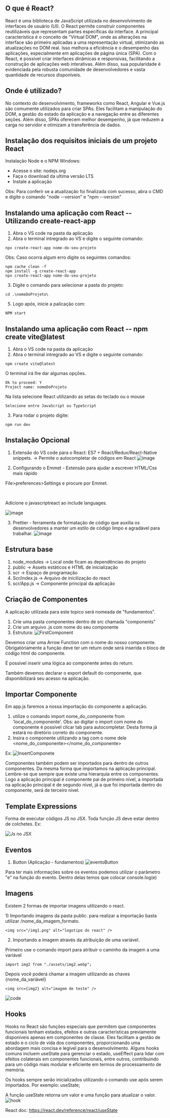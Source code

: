 ## O que é React? 

React é uma biblioteca de JavaScript utilizada no desenvolvimento de interfaces de usuário (UI). O React permite construir componentes reutilizáveis que representam partes específicas da interface. A principal característica é o conceito de "Virtual DOM", onde as alterações na interface são primeiro aplicadas a uma representação virtual, otimizando as atualizações no DOM real. Isso melhora a eficiência e o desempenho das aplicações, especialmente em aplicações de página única (SPA). Com o React, é possível criar interfaces dinâmicas e responsivas, facilitando a construção de aplicações web interativas. Além disso, sua popularidade é evidenciada pela robusta comunidade de desenvolvedores e vasta quantidade de recursos disponíveis.

## Onde é utilizado?

No contexto do desenvolvimento, frameworks como React, Angular e Vue.js são comumente utilizados para criar SPAs. Eles facilitam a manipulação do DOM, a gestão do estado da aplicação e a navegação entre as diferentes seções. Além disso, SPAs oferecem melhor desempenho, já que reduzem a carga no servidor e otimizam a transferência de dados.

## Instalação dos requisitos iniciais de um projeto React

Instalação Node e o NPM Windows:
   <ul>
     <li>Acesse o site: nodejs.org</li>
     <li>Faça o download da ultima versão LTS</li>
     <li>Instale a aplicação</li>
   </ul>
   
Obs: Para conferir se a atualização foi finalizada com sucesso, abra o CMD e digite o comando "node --version" e  "npm --version"

## Instalando uma aplicação com React -- Utilizando create-react-app
1) Abra o VS code na pasta da aplicação
2) Abra o terminal intregrado ao VS e digite o seguinte comando:
```
npx create-react-app nome-do-seu-projeto
```

Obs: Caso ocorra algum erro digite os seguintes comandos:
```
npm cache clean -f
npm install -g create-react-app
npx create-react-app nome-do-seu-projeto
```
3) Digite o comando para selecionar a pasta do projeto:
```
cd .\nomeDoProjeto\
```
5) Logo após, inicie a palicação com:
```
NPM start
```

## Instalando uma aplicação com React -- npm create vite@latest

1) Abra o VS code na pasta da aplicação
2) Abra o terminal intregrado ao VS e digite o seguinte comando:
```
npm create vite@latest
```

O terminal irá lhe dar algumas opções.
```
Ok to proceed: Y
Project name: nomeDoProjeto 
```
Na lista selecione React utilizando as setas do teclado ou o mouse
```
Selecione entre JavaScript ou TypeScript
```
3) Para rodar o projeto digite:

```
npm run dev
```
   
## Instalação Opcional

1) Extensão do VS code para o React: ES7 + React/Redux/React-Native snippets. -> Permite o autocompletar de códigos em React
![image](https://github.com/HugoFrajacomo/Aprendendo_React/assets/125396485/4cbdfcc9-99a6-48da-ab51-2d43aca551e5)

2) Configurando o Emmet - Extensão para ajudar a escrever HTML/Css mais rápido<br>
<p>File>preferences>Settings e procure por Emmet.</p><br>
<p>Adicione o javascriptreact ao include languages.</p>

![image](https://github.com/HugoFrajacomo/Aprendendo_React/assets/125396485/8593702c-6357-47fd-8fe8-7ae497f0f3ac)

3) Prettier - ferramenta de formatação de código que auxilia os desenvolvedores a manter um estilo de código limpo e agradável para trabalhar.
![image](https://github.com/HugoFrajacomo/Aprendendo_React/assets/125396485/f7f51023-2791-41df-a704-2dbfc23cf96c)



## Estrutura base

1) node_modules -> Local onde ficam as dependências do projeto
2) public -> Assets estáticos e HTML de inicialização
3) scr -> Espaço de programação
4) Scr/index.js -> Arquivo de inicilização do react
5) scr/App.js -> Componente principal da aplicação

## Criação de Componentes

A aplicação utilizada para este topico será nomeada de "fundamentos". <br>

1) Crie uma pasta componentes dentro de src chamada "components"
2) Crie um arquivo .js com nome do seu componente
3) Estrutura:
![FirstComponent](https://github.com/HugoFrajacomo/Aprendendo_React/assets/125396485/5e5ea05d-d845-4b39-8acf-b20fe6d8d98d)
<p>Devemos criar uma Arrow Function com o nome do nosso componente. Obrigatóriamente a função deve ter um return onde será inserida o bloco de código html do componente.</p>
<p>É possivel inserir uma lógica ao componente antes do return.</p>
<p>Também devemos declarar o export default do componente, que disponibilizará seu acesso na aplicação.</p>

## Importar Componente

Em app.js faremos a nossa importação do componente a aplicação. 

1) utilize o comando import nome_do_componente from 'local_do_componente'. Obs: ao digitar o import com nome do componente é possivel clicar tab para autocompletar. Desta forma já estará no diretório correto do componente.
2) Insira o componente utilizando a tag com o nome dele <nome_do_componente></nome_do_componente>

Ex:
![InsertComponete](https://github.com/HugoFrajacomo/Aprendendo_React/assets/125396485/53d97973-ddbb-4571-a48e-67fe9269600a)

Componentes também podem ser importados para dentro de outros componentes. Da mesma forma que importamos na aplicação principal. Lembre-se que sempre que existe uma hierarquia entre os componentes. Logo a aplicação principal é componente pai de primeiro nível, a importada na aplicação principal é de segundo nível, já a que foi importada dentro do componente, será de terceiro nível. 

## Template Expressions

<p>Forma de executar códigos JS no JSX. Toda função JS deve estar dentro de colchetes. Ex:</p>

![Js no JSX](https://github.com/HugoFrajacomo/Aprendendo_React/assets/125396485/8df938ee-6d8f-44bd-aa57-ed863f4dc1ee)

## Eventos

1) Button (Aplicação - fundamentos)
![eventoButton](https://github.com/HugoFrajacomo/Aprendendo_React/assets/125396485/af242035-57e9-4aab-8a20-f2b5f0c94a73)

<p>Para ter mais informações sobre os eventos podemos utilizar o parâmetro "e" na função do evento. Dentro delas temos que colocar console.log(e)</p>


## Imagens
<p>Existem 2 formas de importar imagens utilizando o react.</p>
1) Importando imagens da pasta public. para realizar a importação basta utilizar /nome_da_imagem_formato. 

```
<img src="/img1.png" alt="logotipo do react" />
```
2) Importando a imagem através da atribuição de uma variável.

Primeiro use o comando import para atribuir o caminho da imagem a uma variável

```
import img2 from "./assets/img2.webp";
```
Depois você poderá chamar a imagem utilizando as chaves {nome_da_variável}

```
<img src={img2} alt="imagem de teste" />
```
![code](https://github.com/HugoFrajacomo/Aprendendo_React/assets/125396485/d8888095-05ab-4431-83dd-4de0f5b7bc5f)

## Hooks

Hooks no React são funções especiais que permitem que componentes funcionais tenham estados, efeitos e outras características previamente disponíveis apenas em componentes de classe. Eles facilitam a gestão de estado e o ciclo de vida dos componentes, proporcionando uma abordagem mais concisa e legível para o desenvolvimento. Alguns hooks comuns incluem useState para gerenciar o estado, useEffect para lidar com efeitos colaterais em componentes funcionais, entre outros, contribuindo para um código mais modular e eficiente em termos de processamento de memória.

Os hooks sempre serão inicializados utilizando o comando use após serem importados. Por exemplo: useState;

A função useState retorna um valor e uma função para atualizar o valor. 
![hook](https://github.com/HugoFrajacomo/Aprendendo_React/assets/125396485/79f95f9f-123c-4240-9722-1e368855aef3)

React doc: https://react.dev/reference/react/useState


